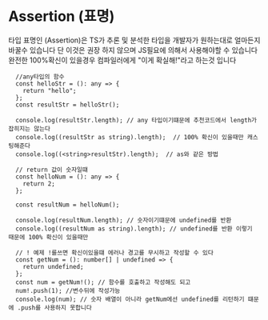 # Assertion (표명)

타입 표명인 (Assertion)은 TS가 추론 및 분석한 타입을 개발자가 원하는대로 얼마든지 바꿀수 있습니다 단 이것은 권장 하지 않으며 JS필요에 의해서 사용해야할 수 있습니다 완전한 100%확신이 있을경우 컴파일러에게 "이게 확실해!"라고 하는것 입니다

```
  //any타입의 함수
  const helloStr = (): any => {
    return "hello";
  };
  const resultStr = helloStr();

  console.log(resultStr.length); // any 타입이기떄문에 추천코드에서 length가 잡히지는 않는다
  console.log((resultStr as string).length);  // 100% 확신이 있을때만 캐스팅해준다
  console.log((<string>resultStr).length);  // as와 같은 방법

  // return 값이 숫자일떄
  const helloNum = (): any => {
    return 2;
  };

  const resultNum = helloNum();

  console.log(resultNum.length); // 숫자이기떄문에 undefined를 반환
  console.log((resultNum as string).length); // undefined를 반환 이렇기 때문에 100% 확신이 있을때만

  // ! 예제 !를쓰면 확신이있을떄 에러나 경고를 무시하고 작성할 수 있다
  const getNum = (): number[] | undefined => {
    return undefined;
  };
  const num = getNum!(); // 함수를 호출하고 작성해도 되고
  num!.push(1); //변수뒤에 작성가능
  console.log(num); // 숫자 배열이 아니라 getNum에선 undefined를 리턴하기 떄문에 .push를 사용하지 못합니다
```
